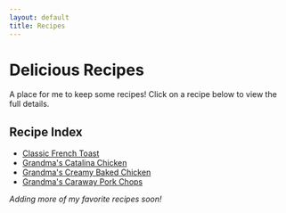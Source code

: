 ```yaml
---
layout: default
title: Recipes
---
```


# Delicious Recipes

A place for me to keep some recipes! Click on a recipe below to view the full details.

## Recipe Index

* [Classic French Toast](/recipes/classic-french-toast)
* [Grandma's Catalina Chicken](/recipes/catalina-chicken)
* [Grandma's Creamy Baked Chicken](/recipes/creamy-baked-chicken)
* [Grandma's Caraway Pork Chops](/recipes/caraway-pork-chops)


*Adding more of my favorite recipes soon!*
